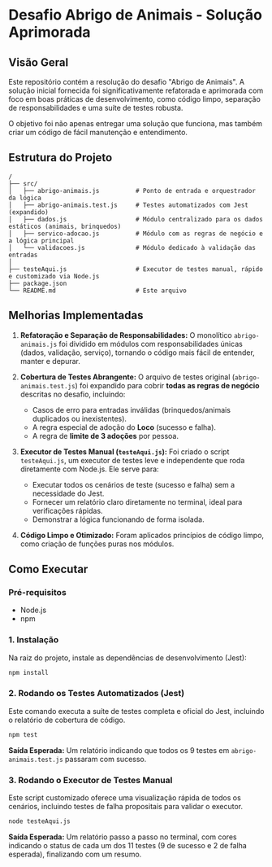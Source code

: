 # Desafio Abrigo de Animais - Solução Aprimorada

## Visão Geral

Este repositório contém a resolução do desafio "Abrigo de Animais". A solução inicial fornecida foi significativamente refatorada e aprimorada com foco em boas práticas de desenvolvimento, como código limpo, separação de responsabilidades e uma suíte de testes robusta.

O objetivo foi não apenas entregar uma solução que funciona, mas também criar um código de fácil manutenção e entendimento.

## Estrutura do Projeto

```
/
├── src/
│   ├── abrigo-animais.js          # Ponto de entrada e orquestrador da lógica
│   ├── abrigo-animais.test.js     # Testes automatizados com Jest (expandido)
│   ├── dados.js                   # Módulo centralizado para os dados estáticos (animais, brinquedos)
│   ├── servico-adocao.js          # Módulo com as regras de negócio e a lógica principal
│   └── validacoes.js              # Módulo dedicado à validação das entradas
│
├── testeAqui.js                   # Executor de testes manual, rápido e customizado via Node.js
├── package.json
└── README.md                      # Este arquivo
```

## Melhorias Implementadas

1. **Refatoração e Separação de Responsabilidades:** O monolítico `abrigo-animais.js` foi dividido em módulos com responsabilidades únicas (dados, validação, serviço), tornando o código mais fácil de entender, manter e depurar.

2. **Cobertura de Testes Abrangente:** O arquivo de testes original (`abrigo-animais.test.js`) foi expandido para cobrir **todas as regras de negócio** descritas no desafio, incluindo:

   - Casos de erro para entradas inválidas (brinquedos/animais duplicados ou inexistentes).
   - A regra especial de adoção do **Loco** (sucesso e falha).
   - A regra de **limite de 3 adoções** por pessoa.

3. **Executor de Testes Manual (`testeAqui.js`):** Foi criado o script `testeAqui.js`, um executor de testes leve e independente que roda diretamente com Node.js. Ele serve para:

   - Executar todos os cenários de teste (sucesso e falha) sem a necessidade do Jest.
   - Fornecer um relatório claro diretamente no terminal, ideal para verificações rápidas.
   - Demonstrar a lógica funcionando de forma isolada.

4. **Código Limpo e Otimizado:** Foram aplicados princípios de código limpo, como criação de funções puras nos módulos.

## Como Executar

### Pré-requisitos

- Node.js
- npm

### 1. Instalação

Na raiz do projeto, instale as dependências de desenvolvimento (Jest):

```bash
npm install
```

### 2. Rodando os Testes Automatizados (Jest)

Este comando executa a suíte de testes completa e oficial do Jest, incluindo o relatório de cobertura de código.

```bash
npm test
```

**Saída Esperada:** Um relatório indicando que todos os 9 testes em `abrigo-animais.test.js` passaram com sucesso.

### 3. Rodando o Executor de Testes Manual

Este script customizado oferece uma visualização rápida de todos os cenários, incluindo testes de falha propositais para validar o executor.

```bash
node testeAqui.js
```

**Saída Esperada:** Um relatório passo a passo no terminal, com cores indicando o status de cada um dos 11 testes (9 de sucesso e 2 de falha esperada), finalizando com um resumo.
